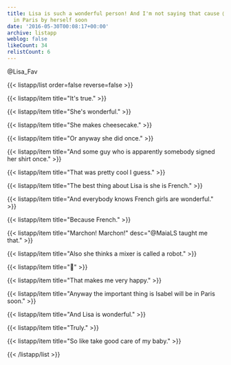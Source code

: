 ```yaml
---
title: Lisa is such a wonderful person! And I'm not saying that cause @imc will be
  in Paris by herself soon
date: '2016-05-30T00:08:17+00:00'
archive: listapp
weblog: false
likeCount: 34
relistCount: 6
---
```


@Lisa_Fav

<!--more-->

{{< listapp/list order=false reverse=false >}}

   {{< listapp/item title="It's true." >}}

   {{< listapp/item title="She's wonderful." >}}

   {{< listapp/item title="She makes cheesecake." >}}

   {{< listapp/item title="Or anyway she did once." >}}

   {{< listapp/item title="And some guy who is apparently somebody signed her shirt once." >}}

   {{< listapp/item title="That was pretty cool I guess." >}}

   {{< listapp/item title="The best thing about Lisa is she is French." >}}

   {{< listapp/item title="And everybody knows French girls are  wonderful." >}}

   {{< listapp/item title="Because French." >}}

   {{< listapp/item title="Marchon! Marchon!"
      desc="@MaiaLS taught me that." >}}

   {{< listapp/item title="Also she thinks a mixer is called a robot." >}}

   {{< listapp/item title="🤖" >}}

   {{< listapp/item title="That makes me very happy." >}}

   {{< listapp/item title="Anyway the important thing is Isabel will be in Paris soon." >}}

   {{< listapp/item title="And Lisa is wonderful." >}}

   {{< listapp/item title="Truly." >}}

   {{< listapp/item title="So like take good care of my baby." >}}

{{< /listapp/list >}}
